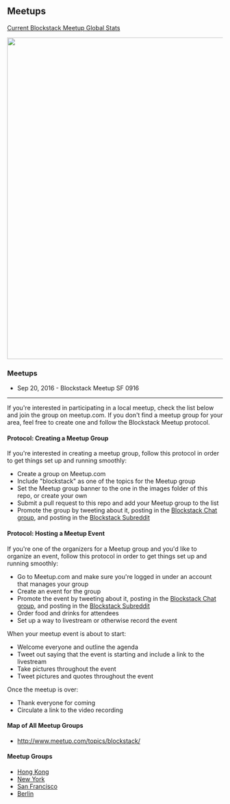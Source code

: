 ## Meetups
[Current Blockstack Meetup Global Stats](http://www.meetup.com/topics/blockstack/)

<img src="https://raw.githubusercontent.com/blockstack/community/master/images/meetup-blockstack-map-2016-09-15.png" width="750">

### Meetups
* Sep 20, 2016 - Blockstack Meetup SF 0916

***

If you're interested in participating in a local meetup, check the list below and join the group on meetup.com. If you don't find a meetup group for your area, feel free to create one and follow the Blockstack Meetup protocol.

#### Protocol: Creating a Meetup Group

If you're interested in creating a meetup group, follow this protocol in order to get things set up and running smoothly:

- Create a group on Meetup.com
- Include "blockstack" as one of the topics for the Meetup group
- Set the Meetup group banner to the one in the images folder of this repo, or create your own
- Submit a pull request to this repo and add your Meetup group to the list
- Promote the group by tweeting about it, posting in the [Blockstack Chat group](http://chat.blockstack.org/), and posting in the [Blockstack Subreddit](https://www.reddit.com/r/blockstack)

#### Protocol: Hosting a Meetup Event

If you're one of the organizers for a Meetup group and you'd like to organize an event, follow this protocol in order to get things set up and running smoothly:

- Go to Meetup.com and make sure you're logged in under an account that manages your group
- Create an event for the group
- Promote the event by tweeting about it, posting in the [Blockstack Chat group](http://chat.blockstack.org/), and posting in the [Blockstack Subreddit](https://www.reddit.com/r/blockstack)
- Order food and drinks for attendees
- Set up a way to livestream or otherwise record the event

When your meetup event is about to start:

- Welcome everyone and outline the agenda
- Tweet out saying that the event is starting and include a link to the livestream
- Take pictures throughout the event
- Tweet pictures and quotes throughout the event

Once the meetup is over:

- Thank everyone for coming
- Circulate a link to the video recording

#### Map of All Meetup Groups

- http://www.meetup.com/topics/blockstack/

#### Meetup Groups

- [Hong Kong](http://www.meetup.com/Blockstack-HK/)
- [New York](http://www.meetup.com/Blockstack-NYC/)
- [San Francisco](http://www.meetup.com/Blockstack-SF/)
- [Berlin](http://www.meetup.com/Blockstack-Berlin/)
